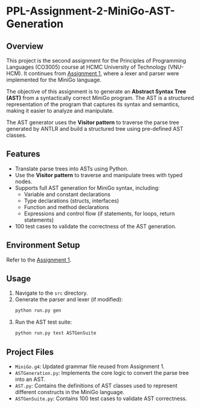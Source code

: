 # PPL-Assignment-2-MiniGo-AST-Generation

## Overview
This project is the second assignment for the Principles of Programming Languages (CO3005) course at HCMC University of Technology (VNU-HCM). It continues from [Assignment 1](https://github.com/tinta2510/PPL-Assignment-1-MiniGo-Lexer-and-Recognizer), where a lexer and parser were implemented for the MiniGo language.

The objective of this assignment is to generate an **Abstract Syntax Tree (AST)** from a syntactically correct MiniGo program. The AST is a structured representation of the program that captures its syntax and semantics, making it easier to analyze and manipulate.

The AST generator uses the **Visitor pattern** to traverse the parse tree generated by ANTLR and build a structured tree using pre-defined AST classes.

## Features
- Translate parse trees into ASTs using Python.
- Use the **Visitor pattern** to traverse and manipulate trees with typed nodes.
- Supports full AST generation for MiniGo syntax, including:
  - Variable and constant declarations
  - Type declarations (structs, interfaces)
  - Function and method declarations
  - Expressions and control flow (if statements, for loops, return statements)
- 100 test cases to validate the correctness of the AST generation.

## Environment Setup
Refer to the [Assignment 1](https://github.com/tinta2510/PPL-Assignment-1-MiniGo-Lexer-and-Recognizer).

## Usage
1. Navigate to the `src` directory.
2. Generate the parser and lexer (if modified):
   ```bash
   python run.py gen
   ```
3. Run the AST test suite:
   ```bash
   python run.py test ASTGenSuite
   ```

## Project Files
- `MiniGo.g4`: Updated grammar file reused from Assignment 1.
- `ASTGeneration.py`: Implements the core logic to convert the parse tree into an AST.
- `AST.py`: Contains the definitions of AST classes used to represent different constructs in the MiniGo language.
- `ASTGenSuite.py`: Contains 100 test cases to validate AST correctness.


